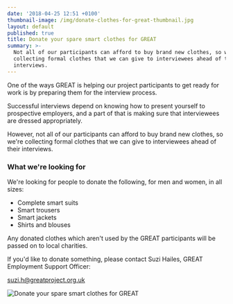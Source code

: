 ```yaml
---
date: '2018-04-25 12:51 +0100'
thumbnail-image: /img/donate-clothes-for-great-thumbnail.jpg
layout: default
published: true
title: Donate your spare smart clothes for GREAT
summary: >-
  Not all of our participants can afford to buy brand new clothes, so we're
  collecting formal clothes that we can give to interviewees ahead of their
  interviews.
---
```

One of the ways GREAT is helping our project participants to get ready for work is by preparing them for the interview process.

Successful interviews depend on knowing how to present yourself to prospective employers, and a part of that is making sure that interviewees are dressed appropriately. 

However, not all of our participants can afford to buy brand new clothes, so we're collecting formal clothes that we can give to interviewees ahead of their interviews.

### What we're looking for

We're looking for people to donate the following, for men and women, in all sizes:

- Complete smart suits
- Smart trousers
- Smart jackets
- Shirts and blouses

Any donated clothes which aren't used by the GREAT participants will be passed on to local charities.

If you'd like to donate something, please contact Suzi Hailes, GREAT Employment Support Officer:

suzi.h@greatproject.org.uk

![Donate your spare smart clothes for GREAT]({{site.baseurl}}/img/donate-clothes-for-great.jpg)
